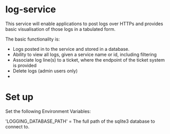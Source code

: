 # log-service

This service will enable applications to post logs over HTTPs and provides basic visualisation of those logs in a tabulated form.

The basic functionality is:

- Logs posted in to the service and stored in a database.
- Ability to view all logs, given a service name or id, including filtering
- Associate log line(s) to a ticket, where the endpoint of the ticket system is provided
- Delete logs (admin users only)
- 


# Set up

Set the following Environment Variables:

'LOGGING_DATABASE_PATH' = The full path of the sqlite3 database to connect to.
